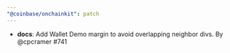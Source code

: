 ```yaml
---
"@coinbase/onchainkit": patch
---
```


- **docs**: Add Wallet Demo margin to avoid overlapping neighbor divs. By @cpcramer #741
